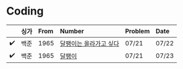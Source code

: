 
# Coding

||싱가|From|Number|Problem|Date|
|---|:---:|:---|:---|:---|:---|
|✔️|백준|1965|[달팽이는 올라가고 싶다](https://www.acmicpc.net/problem/2869)|07/21|07/22|
|✔️|백준|1965|[달팽이](https://www.acmicpc.net/problem/1913)|07/21|07/23|
